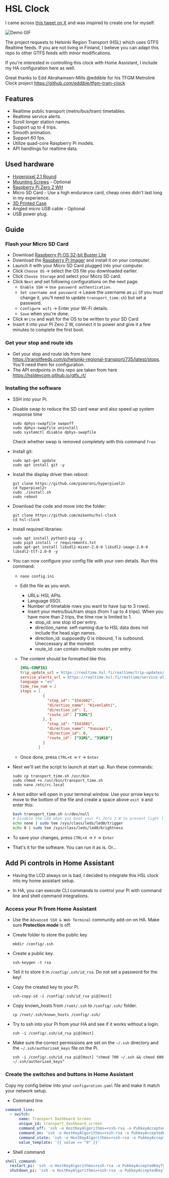 # HSL Clock

I came across [this tweet on X](https://twitter.com/eddible/status/1564917603180617731?s=20&t=dcHyyQINVi-xO-h7mmJiKw) and was inspired to create one for myself.

![Demo GIF](photos/demo.gif)

The project requests to Helsinki Region Transport (HSL) which uses GTFS Realtime feeds. If you are not living in Finland, I believe you can adapt this repo to other GTFS feeds with minor modifications.

If you're interested in controlling this clock with Home Assistant, I include my HA configuration here as well.

Great thanks to Edd Abrahamsen-Mills @eddible for his TFGM Metrolink Clock project <https://github.com/eddible/tfgm-tram-clock>

## Features

* Realtime public transport (metro/bus/tram) timetables.
* Realtime service alerts.
* Scroll longer station names.
* Support up to 4 trips.
* Smooth animation.
* Support 60 fps.
* Utilize quad-core Raspberry Pi models.
* API handlings for realtime data.

## Used hardware

* [Hyperpixel 2.1 Round](https://shop.pimoroni.com/products/hyperpixel-round?variant=39381081882707)
* [Mounting Screws](https://shop.pimoroni.com/products/short-pi-standoffs-for-hyperpixel-round?variant=39384564236371) - Optional
* [Raspberry Pi Zero 2 WH](https://shop.pimoroni.com/products/raspberry-pi-zero-w?variant=39458414297171)
* Micro SD Card - Use a high endurance card, cheap ones didn't last long in my experience.
* [3D Printed Case](https://cults3d.com/en/3d-model/gadget/sphere-enclosure-w-bump-legs-m3o101-for-pimoroni-hyperpixel-2-1-round-touch-and-raspberry-pi)
* Angled micro USB cable - Optional
* USB power plug.

## Guide

### Flash your Micro SD Card

* Download [Raspberry Pi OS 32-bit Buster Lite](https://downloads.raspberrypi.org/raspios_oldstable_lite_armhf/images/raspios_oldstable_lite_armhf-2023-05-03/)
* Download the [Raspberry Pi Imager](https://www.raspberrypi.com/software/) and install it on your computer.
* Launch it with your Micro SD Card plugged into your computer.
* Click `Choose OS` → select the OS file you downloaded earlier.
* Click `Choose Storage` and select your Micro SD card.
* Click `Next` and set following configurations on the next page.
  * `Enable SSH` → `Use password authentication`.
  * `Set username and password` → Leave the username as `pi` (if you must change it, you'll need to update `transport_time.sh`) but set a password.
  * `Configure wifi` → Enter your Wi-Fi details.
  * `Save` when you're done.
* Click `Write` and wait for the OS to be written to your SD Card
* Insert it into your Pi Zero 2 W, connect it to power and give it a few minutes to complete the first boot.  

### Get your stop and route ids

* Get your stop and route ids from here <https://transitfeeds.com/p/helsinki-regional-transport/735/latest/stops>. You'll need them for configuration.
* The API endpoints in this repo are taken from here <https://hsldevcom.github.io/gtfs_rt/>

### Installing the software

* SSH into your Pi.
* Disable swap to reduce the SD card wear and also speed up system response time
  
  ```cli
  sudo dphys-swapfile swapoff
  sudo dphys-swapfile uninstall
  sudo systemctl disable dphys-swapfile
  ```

  Check whether swap is removed completely with this command `free`

* Install git:

  ```cli
  sudo apt-get update
  sudo apt install git -y
  ```

* Install the display driver then reboot:

  ```cli
  git clone https://github.com/pimoroni/hyperpixel2r
  cd hyperpixel2r
  sudo ./install.sh
  sudo reboot
  ```

* Download the code and move into the folder:  

  ```cli
  git clone https://github.com/mikenhu/hsl-clock
  cd hsl-clock
  ```

* Install required libraries:

  ```cli
  sudo apt install python3-pip -y
  sudo pip3 install -r requirements.txt
  sudo apt-get install libsdl2-mixer-2.0-0 libsdl2-image-2.0-0 libsdl2-ttf-2.0-0 -y
  ```

* You can now configure your config file with your own details. Run this command:
  * `nano config.ini`
  * Edit the file as you wish.
    * URLs: HSL APIs.
    * Language (ISO).
    * Number of timetable rows you want to have (up to 3 rows).
    * Insert your metro/bus/tram stops (from 1 up to 4 trips). When you have more than 2 trips, the time row is limited to 1.
      * stop_id: one stop id per entry.
      * direction_name: self-naming due to HSL data does not include the head sign names.
      * direction_id: supposedly 0 is inbound, 1 is outbound. Uneccessary at the moment.
      * route_id: can contain multiple routes per entry.
  * The content should be formatted like this:

    ```ini
    [HSL-CONFIG]
    trip_update_url = https://realtime.hsl.fi/realtime/trip-updates/v2/hsl
    service_alerts_url = https://realtime.hsl.fi/realtime/service-alerts/v2/hsl
    language = "en"
    time_row_num = 2
    stops = [
              {
                "stop_id": "1541602",
                "direction_name": "Kivenlahti",
                "direction_id": 1,
                "route_id": ["31M1"]
              }, {
                "stop_id": "1541601",
                "direction_name": "Vuosaari",
                "direction_id": 0,
                "route_id": ["31M1", "31M1B"]
              }
            ]
    ```

  * Once done, press `CTRL+X` → `Y` → `Enter`
* Next we'll set the script to launch at start up. Run these commands:

  ```cli
  sudo cp transport_time.sh /usr/bin
  sudo chmod +x /usr/bin/transport_time.sh
  sudo nano /etc/rc.local
  ```
  
* A text editor will open in your terminal window. Use your arrow keys to move to the bottom of the file and create a space above `exit 0` and enter this:
  
  ```bash
  bash transport_time.sh &>/dev/null
  # Disable the LED when you boot your Pi Zero 2 W to prevent light leak
  echo none | sudo tee /sys/class/leds/led0/trigger
  echo 0 | sudo tee /sys/class/leds/led0/brightness

  ```

* To save your changes, press `CTRL+X` → `Y` → `Enter`
* That's it for the software. You can run it as is. Or...

## Add Pi controls in Home Assistant

* Having the LCD always on is bad, I decided to integrate this HSL clock into my home assistant setup.

* In HA, you can execute CLI commands to control your Pi with command line and shell command integrations.

### Access your Pi from Home Assistant

* Use the `Advanced SSH & Web Terminal` community add-on on HA. Make sure **Protection mode** is off.
* Create folder to store the public key

  ```cli
  mkdir /config/.ssh
  ```

* Create a public key.

  ```cli
  ssh-keygen -t rsa
  ```

* Tell it to store it in `/config/.ssh/id_rsa`. Do not set a password for the key!
* Copy the created key to your Pi.

  ```cli
  ssh-copy-id -i /config/.ssh/id_rsa pi@[Host]
  ```

* Copy known_hosts from `/root/.ssh` to `/config/.ssh/` folder.

  ```cli
  cp /root/.ssh/known_hosts /config/.ssh/
  ```

* Try to ssh into your Pi from your HA and see if it works without a login.

  ```cli
  ssh -i /config/.ssh/id_rsa pi@[Host]
  ```

* Make sure the correct permissions are set on the `~/.ssh` directory and the `~/.ssh/authorized_keys` file on the Pi.

  ```cli
  ssh -i /config/.ssh/id_rsa pi@[Host] "chmod 700 ~/.ssh && chmod 600 ~/.ssh/authorized_keys"
  ```

### Create the switches and buttons in Home Assistant

Copy my config below into your `configuration.yaml` file and make it match your network setup.

* Command line

```yaml
command_line:
  - switch:
      name: Transport Dashboard Screen
      unique_id: transport_dashboard_screen
      command_off: 'ssh -o HostKeyAlgorithms=+ssh-rsa -o PubkeyAcceptedKeyTypes=+ssh-rsa -o UserKnownHostsFile=/config/.ssh/known_hosts -i /config/.ssh/id_rsa -q pi@[Host] "sudo -E sh -c ''echo 1 > /sys/class/backlight/rpi_backlight/bl_power''"'
      command_on: 'ssh -o HostKeyAlgorithms=+ssh-rsa -o PubkeyAcceptedKeyTypes=+ssh-rsa -o UserKnownHostsFile=/config/.ssh/known_hosts -i /config/.ssh/id_rsa -q pi@[Host] "sudo -E sh -c ''echo 0 > /sys/class/backlight/rpi_backlight/bl_power''"'
      command_state: 'ssh -o HostKeyAlgorithms=+ssh-rsa -o PubkeyAcceptedKeyTypes=+ssh-rsa -o UserKnownHostsFile=/config/.ssh/known_hosts -i /config/.ssh/id_rsa -q pi@[Host] "cat /sys/class/backlight/rpi_backlight/bl_power"'
      value_template: '{{ value == "0" }}'
```

* Shell command

```yaml
shell_command:
  restart_pi: 'ssh -o HostKeyAlgorithms=+ssh-rsa -o PubkeyAcceptedKeyTypes=+ssh-rsa -o UserKnownHostsFile=/config/.ssh/known_hosts -i /config/.ssh/id_rsa -q pi@[Host] "sudo reboot"'
  shutdown_pi: 'ssh -o HostKeyAlgorithms=+ssh-rsa -o PubkeyAcceptedKeyTypes=+ssh-rsa -o UserKnownHostsFile=/config/.ssh/known_hosts -i /config/.ssh/id_rsa -q pi@[Host] "sudo shutdown -h now"'
```
